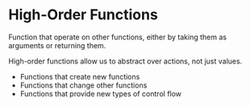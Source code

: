 # High-Order Functions

Function that operate on other functions, either by taking them as arguments or returning them.

High-order functions allow us to abstract over actions, not just values.

- Functions that create new functions
- Functions that change other functions
- Functions that provide new types of control flow

